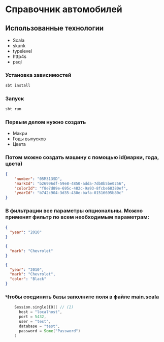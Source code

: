 # Справочник автомобилей


## Использованные технологии
- Scala
- skunk
- typelevel
- http4s
- psql

### Установка зависимостей
```bash
sbt install
```

### Запуск
```bash
sbt run
```
### Первым делом нужно создать
- Макри
- Годы выпусков
- Цвета
### Потом можно создать машину с помощью id(марки, года, цвета) 
```json
{
	"number": "05M313SD",
	"markId": "b26996df-59e8-4850-adda-7db8b5be0256",
	"colorId": "f8e7d89e-695c-482c-9a93-8fcbe68380ef",
	"yearId": "b742c904-3d35-430e-bafa-01516695b80c"
}
```
### В фильтрации все параметры опциональны. Можно применят фильтр по всем необходимым параметрам:
```json
{
  "year": "2010"
}
```
```json
{
  "mark": "Chevrolet"
}
```
```json
{
  "year": "2010",
  "mark": "Chevrolet",
  "color": "Black"
}
```

### Чтобы соединить базы заполните поля в файле main.scala
```scala
    Session.single[IO]( // (2)
      host = "localhost",
      port = 5432,
      user = "test",
      database = "test",
      password = Some("Password")
    )
```
